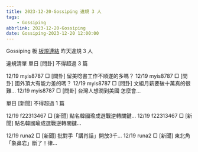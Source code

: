 ```yaml
---
title: 2023-12-20-Gossiping 違規 3 人
tags:
    - Gossiping
abbrlink: 2023-12-20-Gossiping
date: Gossiping-2023-12-20 12:00:00
---
```

Gossiping 板 [板規連結](https://www.ptt.cc/bbs/Gossiping/M.1637425085.A.07D.html)
昨天違規 3 人
<!-- more -->

違規清單
單日 [問卦] 不得超過 3 篇

12/19 myis8787 □ [問卦] 留美唸書工作不順遂的多嗎？
12/19 myis8787 □ [問卦] 國外頂大有能力差的嗎？
12/19 myis8787 □ [問卦] 文組月薪要破十萬真的很難…
12/19 myis8787 □ [問卦] 台灣人想潤到美國 怎麼會…

單日 [新聞] 不得超過 1 篇

12/19 f22313467 □ [新聞] 點名韓國瑜成選戰逆轉關鍵…
12/19 f22313467 □ [新聞] 點名韓國瑜成選戰逆轉關鍵…

12/19 runa2 □ [新聞] 批對手「講肖話」開放3千…
12/19 runa2 □ [新聞] 東北角「象鼻岩」斷了！律…